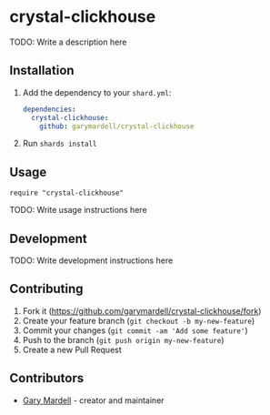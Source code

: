 # crystal-clickhouse

TODO: Write a description here

## Installation

1. Add the dependency to your `shard.yml`:

   ```yaml
   dependencies:
     crystal-clickhouse:
       github: garymardell/crystal-clickhouse
   ```

2. Run `shards install`

## Usage

```crystal
require "crystal-clickhouse"
```

TODO: Write usage instructions here

## Development

TODO: Write development instructions here

## Contributing

1. Fork it (<https://github.com/garymardell/crystal-clickhouse/fork>)
2. Create your feature branch (`git checkout -b my-new-feature`)
3. Commit your changes (`git commit -am 'Add some feature'`)
4. Push to the branch (`git push origin my-new-feature`)
5. Create a new Pull Request

## Contributors

- [Gary Mardell](https://github.com/garymardell) - creator and maintainer
